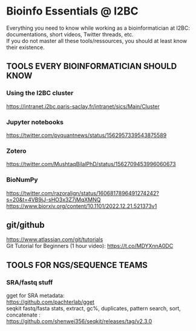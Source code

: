# Bioinfo Essentials @ I2BC

Everything you need to know while working as a bioinformatician at I2BC: documentations, short videos, Twitter threads, etc.  
If you do not master all these tools/ressources, you should at least know their existence. 

## TOOLS EVERY BIOINFORMATICIAN SHOULD KNOW

### Using the I2BC cluster
  https://intranet.i2bc.paris-saclay.fr/intranet/sics/Main/Cluster
  
### Jupyter notebooks
  https://twitter.com/pyquantnews/status/1562957339543875589

### Zotero
  https://twitter.com/MushtaqBilalPhD/status/1562709453996060673

### BioNumPy
  https://twitter.com/razoralign/status/1606817896491274242?s=20&t=4VB9jJ-sHO3x3Z7jMqXMNQ
  https://www.biorxiv.org/content/10.1101/2022.12.21.521373v1

## git/github
  https://www.atlassian.com/git/tutorials  
  Git Tutorial for Beginners (1 hour video): https://t.co/MDYXnnA0DC

## TOOLS FOR NGS/SEQUENCE TEAMS

### SRA/fastq stuff
  gget for SRA metadata:  
    https://github.com/pachterlab/gget  
  seqkit fastq/fasta stats, extract, gc%, duplicates, pattern search, sort, concatenate :  
    https://github.com/shenwei356/seqkit/releases/tag/v2.3.0
    
    

